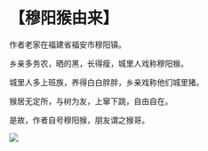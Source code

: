 # 【穆阳猴由来】

作者老家在福建省福安市穆阳镇。

乡亲多务农，晒的黑，长得瘦，城里人戏称穆阳猴。

城里人多上班族，养得白白胖胖，乡亲戏称他们城里猪。

猴居无定所，与树为友，上窜下跳，自由自在。

是故，作者自号穆阳猴，朋友谓之猴哥。

![](monkey.jpg)
